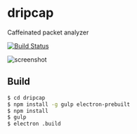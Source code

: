 # dripcap

Caffeinated packet analyzer

[![Build Status](https://travis-ci.org/dripcap/dripcap.svg)](https://travis-ci.org/dripcap/dripcap)

![screenshot](https://github.com/h2so5/dripcap/blob/master/images/screenshot.png)

## Build

```bash
$ cd dripcap
$ npm install -g gulp electron-prebuilt
$ npm install
$ gulp
$ electron .build
```
